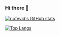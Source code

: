 ### Hi there 👋

<!--
**nofevid/nofevid** is a ✨ _special_ ✨ repository because its `README.md` (this file) appears on your GitHub profile.

Here are some ideas to get you started:

- 🔭 I’m currently working on ...
- 🌱 I’m currently learning ...
- 👯 I’m looking to collaborate on ...
- 🤔 I’m looking for help with ...
- 💬 Ask me about ...
- 📫 How to reach me: ...
- 😄 Pronouns: ...
- ⚡ Fun fact: ...
-->

[![nofevid's GitHub stats](https://github-readme-stats.vercel.app/api?username=nofevid&show_icons=true&theme=algolia&count_private=true)](https://github.com/anuraghazra/github-readme-stats)

<!-- [![nofevid's wakatime stats](https://github-readme-stats.vercel.app/api/wakatime?username=nofevid)](https://github.com/anuraghazra/github-readme-stats) -->

[![Top Langs](https://github-readme-stats.vercel.app/api/top-langs/?username=LuminolT&layout=compact&theme=algolia&hide=tex,Cmake,Batchfile,Jupyter%20Notebook)](https://github.com/anuraghazra/github-readme-stats)
